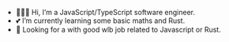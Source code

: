 - 👩🏻‍💻 Hi, I’m a JavaScript/TypeScript software engineer.
- 💕 I’m currently learning some basic maths and Rust.
- 🚀 Looking for a with good wlb job related to Javascript or Rust.

<!---
azurepx/azurepx is a ✨ special ✨ repository because its `README.md` (this file) appears on your GitHub profile.
You can click the Preview link to take a look at your changes.
--->

